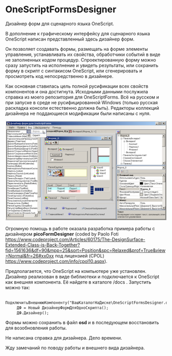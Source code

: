 # OneScriptFormsDesigner
Дизайнер форм для сценарного языка OneScript.

В дополнение к графическому интерфейсу для сценарного языка OneScript написан представленный здесь дизайнер форм.

Он позволяет создавать формы, размещать на форме элементы управления, устанавливать их свойства, обработчики событий в виде не заполненных кодом процедур. Спроектированную форму можно сразу запустить на исполнение и увидеть результаты, или сохранить форму в скрипт с синтакисом OneScript, или сгенерировать и просмотреть код непосредственно в дизайнере.

Как основная ставилась цель полной русификации всех свойств компонентов и она достигнута. Исходными данными послужила справка из моего репозитория для OneScriptForms. Всё на русском и при запуске в среде не русифицированной Windows (только русская раскладка консоли естественно должна быть). Редакторы коллекций дизайнера не поддающиеся модификации были написаны с нуля.

![Дизайнер](https://github.com/ahyahy/OneScriptFormsDesigner/blob/main/docs/OneScriptFormsDesigner.png)

Огромную помощь в работе оказала разработка примера работы с дизайнером **picoFormDesigner** (coded by Paolo Foti <https://www.codeproject.com/Articles/60175/The-DesignSurface-Extended-Class-is-Back-Together?fid=1561636&df=90&mpp=25&sort=Position&spc=Relaxed&prof=True&view=Normal&fr=26#xx0xx> под лицензией (CPOL) <https://www.codeproject.com/info/cpol10.aspx>).

Предполагается, что OneScript на компьютере уже установлен. Дизайнер реализован в виде библиотеки и подключается к OneScript как внешняя компонента. Её найдете в каталоге /docs . Запустить можно так:
```bsl
     ПодключитьВнешнююКомпоненту("ВашКаталогНаДиске\OneScriptFormsDesigner.dll");
     ДФ = Новый ДизайнерФормДляОдноСкрипта();
     ДФ.Дизайнер();
```

Формы можно сохранить в файл **osd** и в последующем восстановить для возобновления работы.

Не написана справка для дизайнера. Дело времени.

Жду замечаний по поводу работы и внешнего вида дизайнера.

